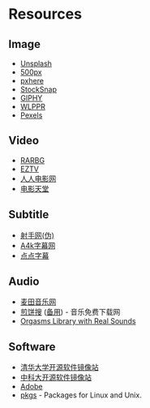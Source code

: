 # Resources

## Image

- [Unsplash](https://unsplash.com/)
- [500px](https://500px.com/)
- [pxhere](https://pxhere.com/)
- [StockSnap](https://stocksnap.io/)
- [GIPHY](https://giphy.com/)
- [WLPPR](https://wlppr.co/)
- [Pexels](https://www.pexels.com/)

## Video

- [RARBG](https://rarbg.to/index8.php)
- [EZTV](https://eztv.re/)
- [人人电影网](https://www.rrdynb.com/index.html)
- [电影天堂](https://www.dy2018.com/)

## Subtitle

- [射手网(伪)](http://assrt.net/)
- [A4k字幕网](https://www.a4k.net/)
- [点点字幕](https://www.ddzimu.com/)

## Audio

- [麦田音乐网](https://www.mtyyw.com/)
- [煎饼搜](https://www.jbsou.cn/) ([备用](https://www.at38.cn/)) - 音乐免费下载网
- [Orgasms Library with Real Sounds](https://orgasmsoundlibrary.com/#home)

## Software

- [清华大学开源软件镜像站](https://mirrors.tuna.tsinghua.edu.cn/)
- [中科大开源软件镜像站](http://mirrors.ustc.edu.cn/)
- [Adobe](http://adobe.v404.cn/adobe/)
- [pkgs](https://pkgs.org/) - Packages for Linux and Unix.
